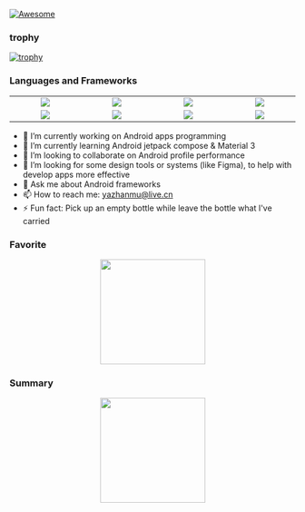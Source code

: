 <!--
### Hi there 👋

**qomg/qomg** is a ✨ _special_ ✨ repository because its `README.md` (this file) appears on your GitHub profile.

Here are some ideas to get you started:

- 🔭 I’m currently working on ...
- 🌱 I’m currently learning ...
- 👯 I’m looking to collaborate on ...
- 🤔 I’m looking for help with ...
- 💬 Ask me about ...
- 📫 How to reach me: ...
- 😄 Pronouns: ...
- ⚡ Fun fact: ...
-->

[![Awesome](https://cdn.rawgit.com/sindresorhus/awesome/d7305f38d29fed78fa85652e3a63e154dd8e8829/media/badge.svg)](https://github.com/qomg/qomg)

### trophy
[![trophy](https://github-profile-trophy.vercel.app/?username=qomg)](https://github.com/ryo-ma/github-profile-trophy)

### Languages and Frameworks
<table >
<tr>
     <td align='center' width="190">
        <img src="https://www.vectorlogo.zone/logos/kotlinlang/kotlinlang-ar21.svg">
    </td>
    <td align='center' width="190">
        <img src="https://www.vectorlogo.zone/logos/java/java-ar21.svg">
    </td>
    <td align='center' width="190">
        <img src="https://www.vectorlogo.zone/logos/dartlang/dartlang-ar21.svg">
    </td>
     <td align='center' width="190">
         <img src="https://www.vectorlogo.zone/logos/vuejs/vuejs-ar21.svg">
    </td>
</tr>
<tr>
     <td align='center' width="190">
        <img src="https://www.vectorlogo.zone/logos/nodejs/nodejs-ar21.svg">
    </td>
    <td align='center' width="190"> 
        <img src="https://www.vectorlogo.zone/logos/javascript/javascript-horizontal.svg">
    </td>
    <td align='center' width="190">
        <img src="https://www.vectorlogo.zone/logos/flutterio/flutterio-ar21.svg">
    </td>
    <td align='center'  width="190">
         <img src="https://www.vectorlogo.zone/logos/python/python-ar21.svg">
    </td>
</tr>
</table>


- 🔭 I’m currently working on Android apps programming
- 🌱 I’m currently learning Android jetpack compose & Material 3
- 👯 I’m looking to collaborate on Android profile performance
- 🤔 I’m looking for some design tools or systems (like Figma), to help with develop apps more effective
- 💬 Ask me about Android frameworks
- 📫 How to reach me: yazhanmu@live.cn
- ⚡ Fun fact: Pick up an empty bottle while leave the bottle what I've carried


### Favorite
<p align="center">
  <a href="https://github.com/qomg/compose-multiplatform-demo">
     <img src="https://github-readme-stats.vercel.app/api/pin/?username=qomg&repo=compose-multiplatform-demo&theme=vue-dark&hide_border=true" height="185">
  </a>
</p>

### Summary
<p align="center">
  <img src="https://github-readme-stats.vercel.app/api?username=qomg&show_icons=true&theme=radical" height="185">
</p>
